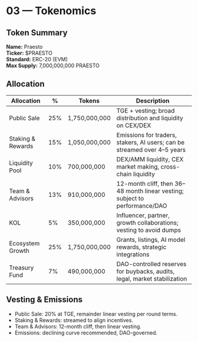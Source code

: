# 03 — Tokenomics

## Token Summary

**Name:** Praesto  
**Ticker:** $PRAESTO  
**Standard:** ERC-20 (EVM)  
**Max Supply:** 7,000,000,000 PRAESTO

## Allocation

| Allocation        | %   | Tokens        | Description                                                                 |
| ----------------- | --- | ------------- | --------------------------------------------------------------------------- |
| Public Sale       | 25% | 1,750,000,000 | TGE + vesting; broad distribution and liquidity on CEX/DEX                  |
| Staking & Rewards | 15% | 1,050,000,000 | Emissions for traders, stakers, AI users; can be streamed over 4–5 years    |
| Liquidity Pool    | 10% | 700,000,000   | DEX/AMM liquidity, CEX market making, cross-chain liquidity                 |
| Team & Advisors   | 13% | 910,000,000   | 12-month cliff, then 36–48 month linear vesting; subject to performance/DAO |
| KOL               | 5%  | 350,000,000   | Influencer, partner, growth collaborations; vesting to avoid dumps          |
| Ecosystem Growth  | 25% | 1,750,000,000 | Grants, listings, AI model rewards, strategic integrations                  |
| Treasury Fund     | 7%  | 490,000,000   | DAO-controlled reserves for buybacks, audits, legal, market stabilization   |

## Vesting & Emissions

* Public Sale: 20% at TGE, remainder linear vesting per round terms.
* Staking & Rewards: streamed to align incentives.
* Team & Advisors: 12-month cliff, then linear vesting.
* Emissions: declining curve recommended, DAO-governed.